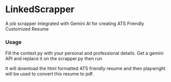 # LinkedScrapper
A job scrapper integrated with Gemini AI for creating ATS Friendly Customized Resume


### Usage

Fill the context.py with your personal and professional details.
Get a gemini API and replace it on the scrapper.py
then run

It will download the html formatted ATS friendly resume and then playwright will be used to convert this resume to pdf.
